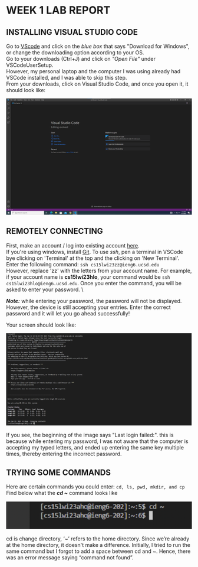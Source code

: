 # WEEK 1 LAB REPORT
## INSTALLING VISUAL STUDIO CODE
Go to [VScode](https://code.visualstudio.com/) and click on the _blue box_ that says "Download for Windows", or change the downloading option according to your OS.\
Go to your downloads (Ctrl+J) and click on _"Open File"_ under VSCodeUserSetup. \
However, my personal laptop and the computer I was using already had VSCode installed, and I was able to skip this step. \
From your downloads, click on Visual Studio Code, and once you open it, it should look like:


![Image](vscode.png) 
## REMOTELY CONNECTING
First, make an account / log into existing account [here](https://sdacs.ucsd.edu/~icc/index.php).\
If you're using windows, install [Git](https://gitforwindows.org). To use _ssh_, pen a terminal in VSCode bye clicking on 'Terminal' at the top and the clicking on 'New Terminal'. Enter the following command: `ssh cs15lwi23zz@ieng6.ucsd.edu` \
However, replace 'zz' with the letters from your account name. For example, if your account name is __cs15lwi23hlo__, your command would be `ssh cs15lwi23hlo@ieng6.ucsd.edu`. Once you enter the command, you will be asked to enter your password. \

*__Note:__* while entering your password, the password will not be displayed. However, the device is still accepting your entries. Enter the correct password and it will let you go ahead successfully!

Your screen should look like:

![image](pwd.png)

If you see, the beginning of the image says "Last login failed:". this is because while entering my password, I was not aware that the computer is accepting my typed letters, and ended up entering the same key multiple times, thereby entering the incorrect password. 

## TRYING SOME COMMANDS
Here are certain commands you could enter: 
`cd, ls, pwd, mkdir, and cp`
Find below what the ___cd ~___ command looks like

![image](cmd.png)

cd is change directory, ‘~’ refers to the home directory. Since we’re already at the home directory, it doesn't make a difference. Initially, I tried to run the same command but I forgot to add a space between cd and ~. Hence, there was an error message saying “command not found”.

